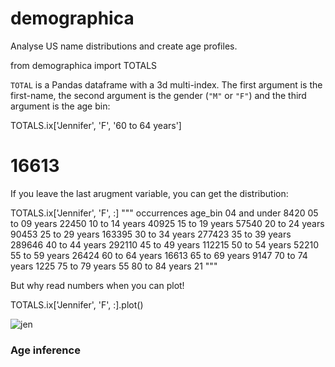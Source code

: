 demographica
============

Analyse US name distributions and create age profiles.


  from demographica import TOTALS
  
`TOTAL` is a Pandas dataframe with a 3d multi-index. The first argument is the first-name, the second argument is the gender (`"M"` or `"F"`) and the third argument is the age bin:

  TOTALS.ix['Jennifer', 'F', '60 to 64 years']
  # 16613
  
  
If you leave the last arugment variable, you can get the distribution: 

  TOTALS.ix['Jennifer', 'F', :]
  """
                  occurrences
  age_bin
  04 and under           8420
  05 to 09 years        22450
  10 to 14 years        40925
  15 to 19 years        57540
  20 to 24 years        90453
  25 to 29 years       163395
  30 to 34 years       277423
  35 to 39 years       289646
  40 to 44 years       292110
  45 to 49 years       112215
  50 to 54 years        52210
  55 to 59 years        26424
  60 to 64 years        16613
  65 to 69 years         9147
  70 to 74 years         1225
  75 to 79 years           55
  80 to 84 years           21
  """
  
But why read numbers when you can plot! 

  TOTALS.ix['Jennifer', 'F', :].plot()
  
![jen](https://i.imgur.com/UB5MC3zl.png)

### Age inference



